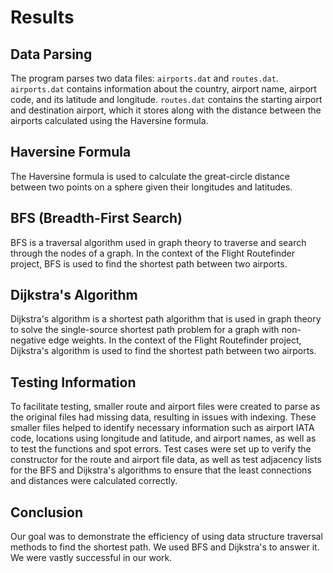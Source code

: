 # Results


## Data Parsing
The program parses two data files: `airports.dat` and `routes.dat`. `airports.dat` contains information about the country, airport name, airport code, and its latitude and longitude. `routes.dat` contains the starting airport and destination airport, which it stores along with the distance between the airports calculated using the Haversine formula.

## Haversine Formula
The Haversine formula is used to calculate the great-circle distance between two points on a sphere given their longitudes and latitudes.

## BFS (Breadth-First Search)
BFS is a traversal algorithm used in graph theory to traverse and search through the nodes of a graph. In the context of the Flight Routefinder project, BFS is used to find the shortest path between two airports.

## Dijkstra's Algorithm
Dijkstra's algorithm is a shortest path algorithm that is used in graph theory to solve the single-source shortest path problem for a graph with non-negative edge weights. In the context of the Flight Routefinder project, Dijkstra's algorithm is used to find the shortest path between two airports.

## Testing Information
To facilitate testing, smaller route and airport files were created to parse as the original files had missing data, resulting in issues with indexing. These smaller files helped to identify necessary information such as airport IATA code, locations using longitude and latitude, and airport names, as well as to test the functions and spot errors. Test cases were set up to verify the constructor for the route and airport file data, as well as test adjacency lists for the BFS and Dijkstra's algorithms to ensure that the least connections and distances were calculated correctly.

## Conclusion
Our goal was to demonstrate the efficiency of using data structure traversal methods to find the shortest path. We used BFS and Dijkstra's to answer it. We were vastly successful in our work. 
